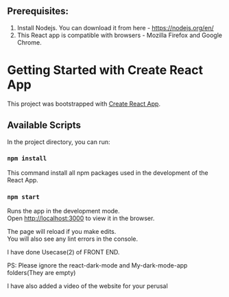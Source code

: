 ## Prerequisites:

1. Install Nodejs. You can download it from here - https://nodejs.org/en/
2. This React app is compatible with browsers - Mozilla Firefox and Google Chrome.

# Getting Started with Create React App

This project was bootstrapped with [Create React App](https://github.com/facebook/create-react-app).

## Available Scripts

In the project directory, you can run:

### `npm install`

This command install all npm packages used in the development of the React App.

### `npm start`

Runs the app in the development mode.\
Open [http://localhost:3000](http://localhost:3000) to view it in the browser.

The page will reload if you make edits.\
You will also see any lint errors in the console.

I have done Usecase(2) of FRONT END. 

PS: Please ignore the react-dark-mode and My-dark-mode-app folders(They are empty)

I have also added a video of the website for your perusal

